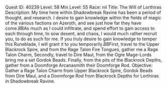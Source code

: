 Quest ID: 40239
Level: 58
Min Level: 55
Race: nil
Title: The Will of Lorthiras
Description: My time here within Shadowbreak Ravine has been a period of thought, and research. I desire to gain knowledge within the fields of magic of the various factions on Azeroth, and see just how far they have come.$B$BAs much as I could infiltrate, and spend effort to gain access to each through time, to sow desent, and chaos, I would much rather recruit you, to do as such for me. If you truly desire to gain knowledge to temper this Runeblade, I will grant it to you temporarily.$B$BFirst, travel to the Upper Blackrock Spire, and from the Rage Talon Fire Tongues, gather me a Rage Talon Charm, Secondly, travel to Dire Maul, from the Ogre Mage-Lords bring me a set Gordok Beads. Finally, from the pits of the Blackrock Depths, gather from a Doomforge Arcanasmith their Doomforge Rod.
Objective: Gather a Rage Talon Charm from Upper Blackrock Spire, Gordok Beads from Dire Maul, and a Doomforge Rod from Blackrock Depths for Lorthiras in Shadowbreak Ravine.
